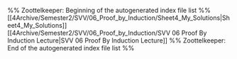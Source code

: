 %% Zoottelkeeper: Beginning of the autogenerated index file list  %%
 [[4Archive/Semester2/SVV/06_Proof_by_Induction/Sheet4_My_Solutions|Sheet4_My_Solutions]]
 [[4Archive/Semester2/SVV/06_Proof_by_Induction/SVV 06 Proof By Induction Lecture|SVV 06 Proof By Induction Lecture]]
%% Zoottelkeeper: End of the autogenerated index file list  %%
